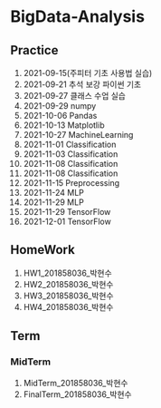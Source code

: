 # BigData-Analysis
## Practice
1. 2021-09-15(주피터 기초 사용법 실습)
2. 2021-09-21 추석 보강 파이썬 기초
3. 2021-09-27 클래스 수업 실습
4. 2021-09-29 numpy
5. 2021-10-06 Pandas
6. 2021-10-13 Matplotlib
7. 2021-10-27 MachineLearning
8. 2021-11-01 Classification
9. 2021-11-03 Classification
10. 2021-11-08 Classification
11. 2021-11-08 Classification
12. 2021-11-15 Preprocessing
13. 2021-11-24 MLP
14. 2021-11-29 MLP
15. 2021-11-29 TensorFlow
16. 2021-12-01 TensorFlow

## HomeWork
1. HW1_201858036_박현수
2. HW2_201858036_박현수
3. HW3_201858036_박현수
4. HW4_201858036_박현수

## Term
### MidTerm
1. MidTerm_201858036_박현수
2. FinalTerm_201858036_박현수
